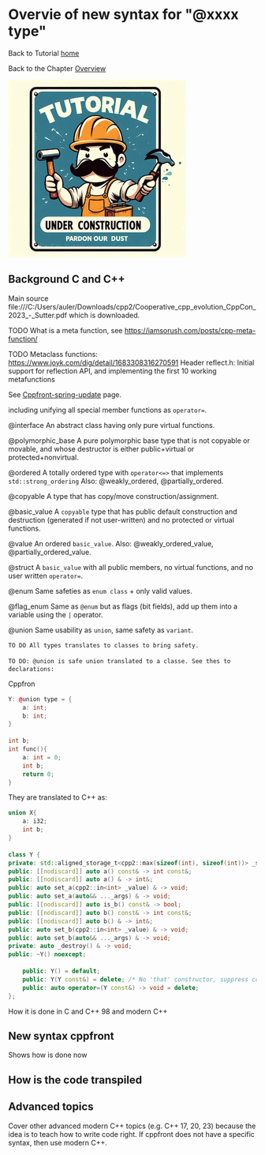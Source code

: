 # Overvie of new syntax for "@xxxx type"


Back to Tutorial [home](../readme.md)

Back to the Chapter [Overview](Overview.md)

![Tutorial Under Construction](../TutorialUnderConstruction.png)

## Background C and C++

Main source file:///C:/Users/auler/Downloads/cpp2/Cooperative_cpp_evolution_CppCon_2023_-_Sutter.pdf which is downloaded.


TODO What is a meta function, see https://iamsorush.com/posts/cpp-meta-function/

TODO Metaclass functions: https://www.joyk.com/dig/detail/1683308316270591 Header reflect.h: Initial support for reflection API, and implementing the first 10 working metafunctions

See [Cppfront-spring-update](https://herbsutter.com/2023/04/30/Cppfront-spring-update/) page.

including unifying all special member functions as `operator=`.

@interface An abstract class having only pure virtual functions.

@polymorphic_base A pure polymorphic base type that is not copyable or movable, and whose destructor is either public+virtual or protected+nonvirtual.

@ordered A totally ordered type with `operator<=>` that implements `std::strong_ordering`
	Also: @weakly_ordered, @partially_ordered.
	
@copyable A type that has copy/move construction/assignment.

@basic_value A `copyable` type that has public default construction and destruction (generated if not user-written) and no protected or virtual functions.

@value An ordered `basic_value`.
	Also: @weakly_ordered_value, @partially_ordered_value.
	
@struct A `basic_value` with all public members, no virtual functions, and no user written `operator=`.

@enum Same safeties as `enum class` + only valid values.

@flag_enum Same as `@enum` but as flags (bit fields), add up them into a variable using the `|` operator.

@union Same usability as `union`, same safety as `variant`.

	TO DO All types translates to classes to bring safety.
	
	TO DO: @union is safe union translated to a classe. See thes to declarations:
Cppfron
```c++
Y: @union type = {
    a: int;
    b: int;
}

int b;
int func(){
    a: int = 0;
    int b;
    return 0;
}
```
They are translated to C++ as:
```c++
union X{
    a: i32;
    int b;
}

class Y {
private: std::aligned_storage_t<cpp2::max(sizeof(int), sizeof(int))> _storage {}; private: cpp2::i8 _discriminator {-1}; public: [[nodiscard]] auto is_a() const& -> bool;
public: [[nodiscard]] auto a() const& -> int const&;
public: [[nodiscard]] auto a() & -> int&;
public: auto set_a(cpp2::in<int> _value) & -> void;
public: auto set_a(auto&& ..._args) & -> void;
public: [[nodiscard]] auto is_b() const& -> bool;
public: [[nodiscard]] auto b() const& -> int const&;
public: [[nodiscard]] auto b() & -> int&;
public: auto set_b(cpp2::in<int> _value) & -> void;
public: auto set_b(auto&& ..._args) & -> void;
private: auto _destroy() & -> void;
public: ~Y() noexcept;

    public: Y() = default;
    public: Y(Y const&) = delete; /* No 'that' constructor, suppress copy */
    public: auto operator=(Y const&) -> void = delete;
};
```


How it is done in C and C++ 98 and modern C++

## New syntax cppfront

Shows how is done now


## How is the code transpiled

## Advanced topics

Cover other advanced modern C++ topics (e.g. C++ 17, 20, 23) because the idea is to teach how to write code right.
If cppfront does not have a specific syntax, then use modern C++.

